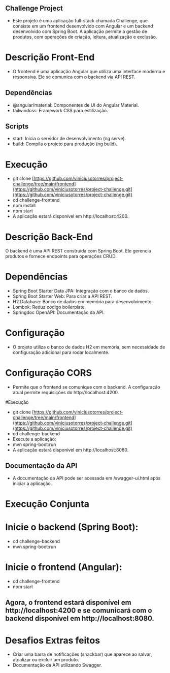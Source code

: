 ## Challenge Project
- Este projeto é uma aplicação full-stack chamada Challenge, que consiste em um frontend desenvolvido com Angular e um backend desenvolvido com Spring Boot. A aplicação permite a gestão de produtos, com operações de criação, leitura, atualização e exclusão.

# Descrição Front-End
- O frontend é uma aplicação Angular que utiliza uma interface moderna e responsiva. Ele se comunica com o backend via API REST.

## Dependências

- @angular/material: Componentes de UI do Angular Material.
- tailwindcss: Framework CSS para estilização.


## Scripts

- start: Inicia o servidor de desenvolvimento (ng serve).
- build: Compila o projeto para produção (ng build).

# Execução

- git clone [https://github.com/viniciusotorres/project-challenge/tree/main/frontend](https://github.com/viniciusotorres/project-challenge.git](https://github.com/viniciusotorres/project-challenge.git)
- cd challenge-frontend
- npm install
- npm start
- A aplicação estará disponível em http://localhost:4200.



# Descrição Back-End

O backend é uma API REST construída com Spring Boot. Ele gerencia produtos e fornece endpoints para operações CRUD.

# Dependências

- Spring Boot Starter Data JPA: Integração com o banco de dados.
- Spring Boot Starter Web: Para criar a API REST.
- H2 Database: Banco de dados em memória para desenvolvimento.
- Lombok: Reduz código boilerplate.
- Springdoc OpenAPI: Documentação da API.
  
# Configuração
- O projeto utiliza o banco de dados H2 em memória, sem necessidade de configuração adicional para rodar localmente.

# Configuração CORS
- Permite que o frontend se comunique com o backend. A configuração atual permite requisições do http://localhost:4200.

#Execução

- git clone [https://github.com/viniciusotorres/project-challenge/tree/main/frontend](https://github.com/viniciusotorres/project-challenge.git](https://github.com/viniciusotorres/project-challenge.git)
- cd challenge-backend
- Execute a aplicação:
- mvn spring-boot:run
- A aplicação estará disponível em http://localhost:8080.

## Documentação da API
- A documentação da API pode ser acessada em /swagger-ui.html após iniciar a aplicação.

# Execução Conjunta

# Inicie o backend (Spring Boot):

- cd challenge-backend
- mvn spring-boot:run
  
# Inicie o frontend (Angular):

- cd challenge-frontend
- npm start
  
## Agora, o frontend estará disponível em http://localhost:4200 e se comunicará com o backend disponível em http://localhost:8080.

# Desafios Extras feitos

- Criar uma barra de notificações (snackbar) que aparece ao salvar, atualizar
ou excluir um produto.
- Documentação da API utilizando Swagger.
